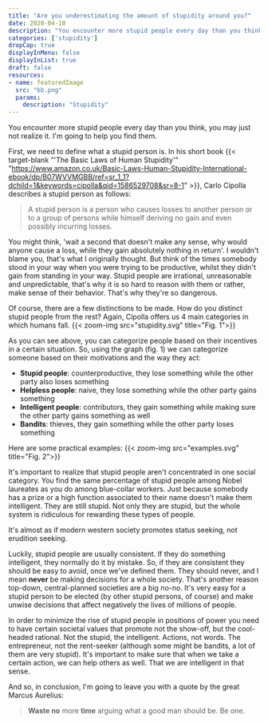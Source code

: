```yaml
---
title: "Are you underestimating the amount of stupidity around you?"
date: 2020-04-10
description: "You encounter more stupid people every day than you think, you may just not realize it. I'm going to help you find them."
categories: ['stupidity']
dropCap: true
displayInMenu: false
displayInList: true
draft: false
resources:
- name: featuredImage
  src: "bb.png"
  params:
    description: "Stupidity"
---
```

You encounter more stupid people every day than you think, you may just not realize it. I'm going to help you find them.

First, we need to define what a stupid person is. In his short book {{< target-blank "'The Basic Laws of Human Stupidity'" "https://www.amazon.co.uk/Basic-Laws-Human-Stupidity-International-ebook/dp/B07WVVMGBB/ref=sr_1_1?dchild=1&keywords=cipolla&qid=1586529708&sr=8-1" >}}, Carlo Cipolla describes a stupid person as follows:

> A stupid person is a person who causes losses to another person or to a group of persons while himself deriving no gain and even possibly incurring losses.

You might think, 'wait a second that doesn't make any sense, why would anyone cause a loss, while they gain absolutely nothing in return'. I wouldn't blame you, that's what I originally thought. But think of the times somebody stood in your way when you were trying to be productive, whilst they didn't gain from standing in your way. Stupid people are irrational, unreasonable and unpredictable, that's why it is so hard to reason with them or rather, make sense of their behavior. That's why they're so dangerous.

Of course, there are a few distinctions to be made. How do you distinct stupid people from the rest? Again, Cipolla offers us 4 main categories in which humans fall.
{{< zoom-img src="stupidity.svg" title="Fig. 1">}}

As you can see above, you can categorize people based on their incentives in a certain situation. So, using the graph (fig. 1) we can categorize someone based on their motivations and the way they act:

- **Stupid people**: counterproductive, they lose something while the other party also loses something
- **Helpless people**: naive, they lose something while the other party gains something
- **Intelligent people**: contributors, they gain something while making sure the other party gains something as well
- **Bandits**: thieves, they gain something while the other party loses something

Here are some practical examples:
{{< zoom-img src="examples.svg" title="Fig. 2">}}

It's important to realize that stupid people aren't concentrated in one social category. You find the same percentage of stupid people among Nobel laureates as you do among blue-collar workers. Just because somebody has a prize or a high function associated to their name doesn't make them intelligent. They are still stupid. Not only they are stupid, but the whole system is ridiculous for rewarding these types of people.

It's almost as if modern western society promotes status seeking, not erudition seeking.

Luckily, stupid people are usually consistent. If they do something intelligent, they normally do it by mistake. So, if they are consistent they should be easy to avoid, once we've defined them. They should never, and I mean **never** be making decisions for a whole society. That's another reason top-down, central-planned societies are a big no-no. It's very easy for a stupid person to be elected (by other stupid persons, of course) and make unwise decisions that affect negatively the lives of millions of people.

In order to minimize the rise of stupid people in positions of power you need to have certain societal values that promote not the show-off, but the cool-headed rational. Not the stupid, the intelligent. Actions, not words. The entrepreneur, not the rent-seeker (although some might be bandits, a lot of them are very stupid). It's important to make sure that when we take a certain action, we can help others as well. That we are intelligent in that sense.

And so, in conclusion, I'm going to leave you with a quote by the great Marcus Aurelius:

> **Waste no** more **time** arguing what a good man should be. Be one.
